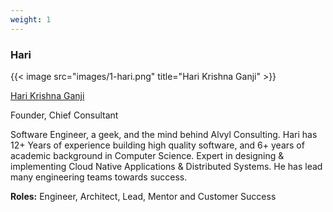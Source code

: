 ```yaml
---
weight: 1
---
```

### Hari

{{< image src="images/1-hari.png" title="Hari Krishna Ganji" >}}

[Hari Krishna Ganji](https://www.linkedin.com/in/harikrishnaganji/)

Founder, Chief Consultant

Software Engineer, a geek, and the mind behind Alvyl Consulting. Hari has 12+ Years of experience building high quality software, and 6+ years of academic background in Computer Science. Expert in designing & implementing Cloud Native Applications & Distributed Systems. He has lead many engineering teams towards success.

**Roles:** Engineer, Architect, Lead, Mentor and Customer Success
